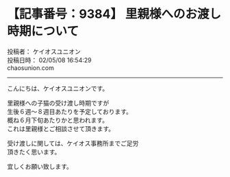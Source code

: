 # 【記事番号：9384】 里親様へのお渡し時期について

投稿者： ケイオスユニオン  
投稿日時： 02/05/08 16:54:29  
chaosunion.com

---

こんにちは、ケイオスユニオンです。  
  
里親様への子猫の受け渡し時期ですが  
生後６週～８週目あたりを予定しております。  
概ね６月下旬あたりかと思われます。  
これは里親様とご相談させて頂きます。  
  
受け渡しに関しては、ケイオス事務所までご足労  
頂きたく思います。  
  
宜しくお願い致します。